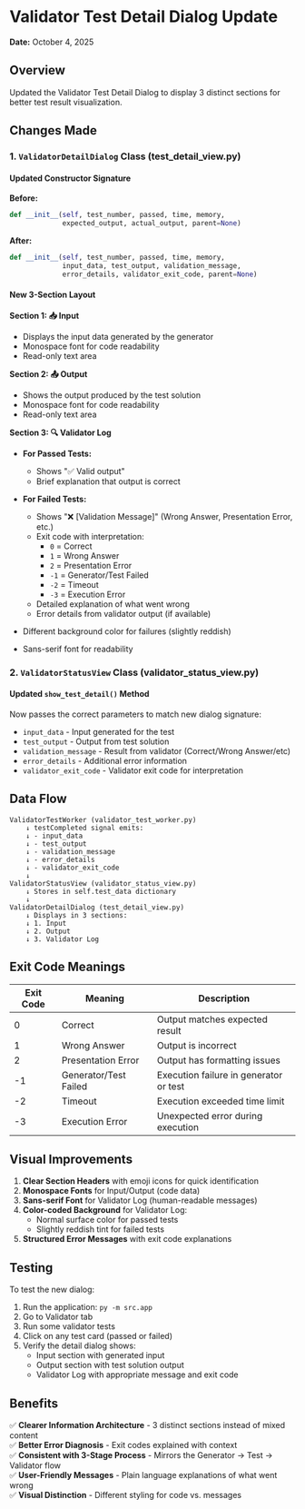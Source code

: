 # Validator Test Detail Dialog Update

**Date:** October 4, 2025

## Overview
Updated the Validator Test Detail Dialog to display 3 distinct sections for better test result visualization.

## Changes Made

### 1. `ValidatorDetailDialog` Class (test_detail_view.py)

#### Updated Constructor Signature
**Before:**
```python
def __init__(self, test_number, passed, time, memory, 
             expected_output, actual_output, parent=None)
```

**After:**
```python
def __init__(self, test_number, passed, time, memory,
             input_data, test_output, validation_message, 
             error_details, validator_exit_code, parent=None)
```

#### New 3-Section Layout

**Section 1: 📥 Input**
- Displays the input data generated by the generator
- Monospace font for code readability
- Read-only text area

**Section 2: 📤 Output**
- Shows the output produced by the test solution
- Monospace font for code readability
- Read-only text area

**Section 3: 🔍 Validator Log**
- **For Passed Tests:**
  - Shows "✅ Valid output"
  - Brief explanation that output is correct
  
- **For Failed Tests:**
  - Shows "❌ [Validation Message]" (Wrong Answer, Presentation Error, etc.)
  - Exit code with interpretation:
    - `0` = Correct
    - `1` = Wrong Answer
    - `2` = Presentation Error
    - `-1` = Generator/Test Failed
    - `-2` = Timeout
    - `-3` = Execution Error
  - Detailed explanation of what went wrong
  - Error details from validator output (if available)
- Different background color for failures (slightly reddish)
- Sans-serif font for readability

### 2. `ValidatorStatusView` Class (validator_status_view.py)

#### Updated `show_test_detail()` Method
Now passes the correct parameters to match new dialog signature:
- `input_data` - Input generated for the test
- `test_output` - Output from test solution
- `validation_message` - Result from validator (Correct/Wrong Answer/etc)
- `error_details` - Additional error information
- `validator_exit_code` - Validator exit code for interpretation

## Data Flow

```
ValidatorTestWorker (validator_test_worker.py)
    ↓ testCompleted signal emits:
    ↓ - input_data
    ↓ - test_output  
    ↓ - validation_message
    ↓ - error_details
    ↓ - validator_exit_code
    ↓
ValidatorStatusView (validator_status_view.py)
    ↓ Stores in self.test_data dictionary
    ↓
ValidatorDetailDialog (test_detail_view.py)
    ↓ Displays in 3 sections:
    ↓ 1. Input
    ↓ 2. Output
    ↓ 3. Validator Log
```

## Exit Code Meanings

| Exit Code | Meaning | Description |
|-----------|---------|-------------|
| 0 | Correct | Output matches expected result |
| 1 | Wrong Answer | Output is incorrect |
| 2 | Presentation Error | Output has formatting issues |
| -1 | Generator/Test Failed | Execution failure in generator or test |
| -2 | Timeout | Execution exceeded time limit |
| -3 | Execution Error | Unexpected error during execution |

## Visual Improvements

1. **Clear Section Headers** with emoji icons for quick identification
2. **Monospace Fonts** for Input/Output (code data)
3. **Sans-serif Font** for Validator Log (human-readable messages)
4. **Color-coded Background** for Validator Log:
   - Normal surface color for passed tests
   - Slightly reddish tint for failed tests
5. **Structured Error Messages** with exit code explanations

## Testing

To test the new dialog:
1. Run the application: `py -m src.app`
2. Go to Validator tab
3. Run some validator tests
4. Click on any test card (passed or failed)
5. Verify the detail dialog shows:
   - Input section with generated input
   - Output section with test solution output
   - Validator Log with appropriate message and exit code

## Benefits

✅ **Clearer Information Architecture** - 3 distinct sections instead of mixed content  
✅ **Better Error Diagnosis** - Exit codes explained with context  
✅ **Consistent with 3-Stage Process** - Mirrors the Generator → Test → Validator flow  
✅ **User-Friendly Messages** - Plain language explanations of what went wrong  
✅ **Visual Distinction** - Different styling for code vs. messages  
